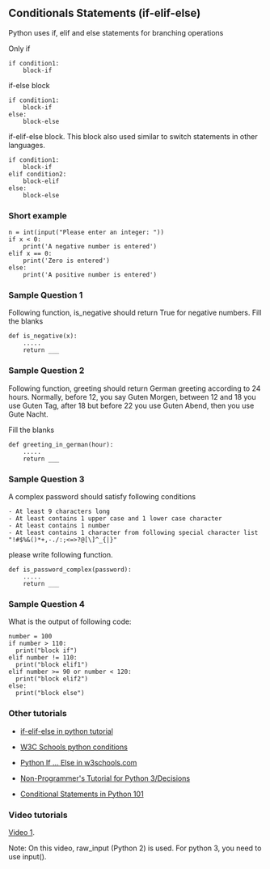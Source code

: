 ## Conditionals Statements (if-elif-else)


Python uses if, elif and else statements for branching operations

Only if

	if condition1:
		block-if

if-else block

	if condition1:
		block-if
	else:
		block-else


if-elif-else block. This block also used similar to switch statements in other languages.

	if condition1:
		block-if
	elif condition2:
		block-elif
	else:
		block-else




### Short example


    n = int(input("Please enter an integer: "))
    if x < 0:
        print('A negative number is entered')
    elif x == 0:
        print('Zero is entered')
    else:
        print('A positive number is entered')



### Sample Question 1

Following function, is_negative should return True for negative numbers. 
Fill the blanks

	def is_negative(x):
		.....
	    return ___


### Sample Question 2

Following function, greeting should return German greeting according to 24 hours.
Normally, before 12, you say Guten Morgen, between 12 and 18 you use Guten Tag, after 18 but before 22 you use Guten Abend, then you use Gute Nacht.

Fill the blanks

	def greeting_in_german(hour):
		.....
	    return ___

### Sample Question 3

A complex password should satisfy following conditions

	- At least 9 characters long
	- At least contains 1 upper case and 1 lower case character
	- At least contains 1 number
	- At least contains 1 character from following special character list "!#$%&()*+,-./:;<=>?@[\]^_{|}"

please write following function.

	def is_password_complex(password):
		.....
	    return ___


### Sample Question 4

What is the output of following code:

	number = 100
	if number > 110: 
	  print("block if")
	elif number != 110:
	  print("block elif1")
	elif number >= 90 or number < 120:
	  print("block elif2")
	else:
	  print("block else")



### Other tutorials

- [if-elif-else in python tutorial](https://docs.python.org/3/tutorial/controlflow.html#if-statements)


- [W3C Schools python conditions](https://www.w3schools.com/python/python_conditions.asp)

- [Python If ... Else in w3schools.com](https://www.w3schools.com/python/python_conditions.asp)

- [Non-Programmer's Tutorial for Python 3/Decisions](https://en.wikibooks.org/wiki/Non-Programmer%27s_Tutorial_for_Python_3/Decisions)

- [Conditional Statements in Python 101](https://python101.pythonlibrary.org/chapter4_conditionals.html)


### Video tutorials

[Video 1](https://www.youtube.com/watch?v=f4KOjWS_KZs).

Note: On this video, raw_input (Python 2) is used. For python 3, you need to use input().



